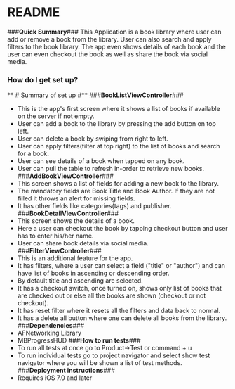 # README #

###**Quick Summary**###
This Application is a book library where user can add or remove a book from the library. User can also search and apply filters to the book library. The app even shows details of each book and the user can even checkout the book as well as share the book via social media. 

### How do I get set up? ###
** # Summary of set up #**
###**BookListViewController**###
* This is the app's first screen where it shows a list of books if available on the server if not empty.
* User can add a book to the library by pressing the add button on top left.
* User can delete a book by swiping from right to left.
* User can apply filters(filter at top right) to the list of books and search for a book.
* User can see details of a book when tapped on any book.
* User can pull the table to refresh in-order to retrieve new books.
###**AddBookViewController**###
* This screen shows a list of fields for adding a new book to the library.
* The mandatory fields are Book Title and Book Author. If they are not filled it throws an alert for missing fields.
* It has other fields like categories(tags) and publisher.
###**BookDetailViewController**###
* This screen shows the details of a book.
* Here a user can checkout the book by tapping checkout button and user has to enter his/her name.
* User can share book details via social media.
###**FilterViewController**###
* This is an additional feature for the app.
* It has filters, where a user can select a field ("title" or "author") and can have list of books in ascending or descending order.
* By default title and ascending are selected.
* It has a checkout switch, once turned on, shows only list of books that are checked out or else all the books are shown (checkout or not checkout).
* It has reset filter where it resets all the filters and data back to normal.
* It has a delete all button where one can delete all books from the library. 
###**Dependencies**###
* AFNetworking Library
* MBProgressHUD
###**How to run tests**###
* To run all tests at once go to Product->Test or command + u
* To run individual tests go to project navigator and select show test navigator where you will be shown a list of test methods. 
###**Deployment instructions**###
* Requires iOS 7.0 and later